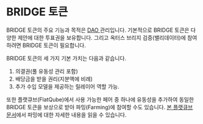 # BRIDGE 토큰

BRIDGE 토큰의 주요 기능과 목적은 [DAO ](../)관리입니다. 기본적으로 BRIDGE 토큰은 다양한 제안에 대한 투표권을 보유합니다. 그리고 옥터스 브리지 검증(밸리데이터)에 참여하려면 BRIDGE 토큰이 필요합니다.&#x20;

BRIDGE 토큰의 세 가지 기본 가치는 다음과 같습니다.&#x20;

1. 의결권(풀 유동성 관리 포함)&#x20;
2. 배당금을 받을 권리(지분액에 비례)&#x20;
3. 추가 수입 모델을 제공하는 릴레이어 역할 가능.&#x20;

또한 플랫큐브(FlatQube)에서 사용 가능한 페어 중 하나에 유동성을 추가하여 동일한 BRIDGE 토큰을 보상으로 받아 파밍(Farming)에 참여할 수도 있습니다. [본 플랫큐브 문서](http://127.0.0.1:5000/o/-MUxjK3XWZCxuBwyXzkS/s/Hn2GVaDcxUKSq45GJhH0/)에서 파밍에 대한 자세한 내용을 읽을 수 있습니다.
